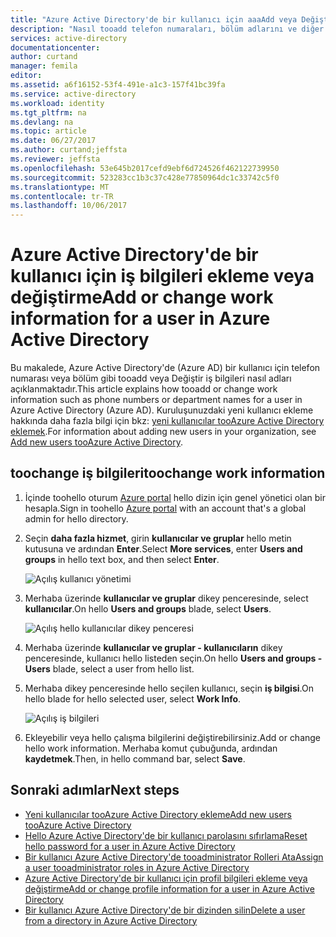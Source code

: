 ```yaml
---
title: "Azure Active Directory'de bir kullanıcı için aaaAdd veya Değiştir iş bilgilerini | Microsoft Docs"
description: "Nasıl tooadd telefon numaraları, bölüm adlarını ve diğer Azure Active Directory'de bir kullanıcı için bilgileri çalıştığı açıklanmıştır"
services: active-directory
documentationcenter: 
author: curtand
manager: femila
editor: 
ms.assetid: a6f16152-53f4-491e-a1c3-157f41bc39fa
ms.service: active-directory
ms.workload: identity
ms.tgt_pltfrm: na
ms.devlang: na
ms.topic: article
ms.date: 06/27/2017
ms.author: curtand;jeffsta
ms.reviewer: jeffsta
ms.openlocfilehash: 53e645b2017cefd9ebf6d724526f462122739950
ms.sourcegitcommit: 523283cc1b3c37c428e77850964dc1c33742c5f0
ms.translationtype: MT
ms.contentlocale: tr-TR
ms.lasthandoff: 10/06/2017
---
```

# <a name="add-or-change-work-information-for-a-user-in-azure-active-directory"></a><span data-ttu-id="cbede-103">Azure Active Directory'de bir kullanıcı için iş bilgileri ekleme veya değiştirme</span><span class="sxs-lookup"><span data-stu-id="cbede-103">Add or change work information for a user in Azure Active Directory</span></span>
<span data-ttu-id="cbede-104">Bu makalede, Azure Active Directory'de (Azure AD) bir kullanıcı için telefon numarası veya bölüm gibi tooadd veya Değiştir iş bilgileri nasıl adları açıklanmaktadır.</span><span class="sxs-lookup"><span data-stu-id="cbede-104">This article explains how tooadd or change work information such as phone numbers or department names for a user in Azure Active Directory (Azure AD).</span></span> <span data-ttu-id="cbede-105">Kuruluşunuzdaki yeni kullanıcı ekleme hakkında daha fazla bilgi için bkz: [yeni kullanıcılar tooAzure Active Directory eklemek](active-directory-users-create-external-azure-portal.md).</span><span class="sxs-lookup"><span data-stu-id="cbede-105">For information about adding new users in your organization, see [Add new users tooAzure Active Directory](active-directory-users-create-external-azure-portal.md).</span></span>

## <a name="toochange-work-information"></a><span data-ttu-id="cbede-106">toochange iş bilgileri</span><span class="sxs-lookup"><span data-stu-id="cbede-106">toochange work information</span></span>
1. <span data-ttu-id="cbede-107">İçinde toohello oturum [Azure portal](https://portal.azure.com) hello dizin için genel yönetici olan bir hesapla.</span><span class="sxs-lookup"><span data-stu-id="cbede-107">Sign in toohello [Azure portal](https://portal.azure.com) with an account that's a global admin for hello directory.</span></span>
2. <span data-ttu-id="cbede-108">Seçin **daha fazla hizmet**, girin **kullanıcılar ve gruplar** hello metin kutusuna ve ardından **Enter**.</span><span class="sxs-lookup"><span data-stu-id="cbede-108">Select **More services**, enter **Users and groups** in hello text box, and then select **Enter**.</span></span>

   ![Açılış kullanıcı yönetimi](./media/active-directory-users-work-info-azure-portal/create-users-user-management.png)
3. <span data-ttu-id="cbede-110">Merhaba üzerinde **kullanıcılar ve gruplar** dikey penceresinde, select **kullanıcılar**.</span><span class="sxs-lookup"><span data-stu-id="cbede-110">On hello **Users and groups** blade, select **Users**.</span></span>

   ![Açılış hello kullanıcılar dikey penceresi](./media/active-directory-users-work-info-azure-portal/create-users-open-users-blade.png)
4. <span data-ttu-id="cbede-112">Merhaba üzerinde **kullanıcılar ve gruplar - kullanıcıların** dikey penceresinde, kullanıcı hello listeden seçin.</span><span class="sxs-lookup"><span data-stu-id="cbede-112">On hello **Users and groups - Users** blade, select a user from hello list.</span></span>
5. <span data-ttu-id="cbede-113">Merhaba dikey penceresinde hello seçilen kullanıcı, seçin **iş bilgisi**.</span><span class="sxs-lookup"><span data-stu-id="cbede-113">On hello blade for hello selected user, select **Work Info**.</span></span>

    ![Açılış iş bilgileri](./media/active-directory-users-work-info-azure-portal/active-directory-create-users-work-info.png)
6. <span data-ttu-id="cbede-115">Ekleyebilir veya hello çalışma bilgilerini değiştirebilirsiniz.</span><span class="sxs-lookup"><span data-stu-id="cbede-115">Add or change hello work information.</span></span> <span data-ttu-id="cbede-116">Merhaba komut çubuğunda, ardından **kaydetmek**.</span><span class="sxs-lookup"><span data-stu-id="cbede-116">Then, in hello command bar, select **Save**.</span></span>

## <a name="next-steps"></a><span data-ttu-id="cbede-117">Sonraki adımlar</span><span class="sxs-lookup"><span data-stu-id="cbede-117">Next steps</span></span>
* [<span data-ttu-id="cbede-118">Yeni kullanıcılar tooAzure Active Directory ekleme</span><span class="sxs-lookup"><span data-stu-id="cbede-118">Add new users tooAzure Active Directory</span></span>](active-directory-users-create-azure-portal.md)
* [<span data-ttu-id="cbede-119">Hello Azure Active Directory'de bir kullanıcı parolasını sıfırlama</span><span class="sxs-lookup"><span data-stu-id="cbede-119">Reset hello password for a user in Azure Active Directory</span></span>](active-directory-users-reset-password-azure-portal.md)
* [<span data-ttu-id="cbede-120">Bir kullanıcı Azure Active Directory'de tooadministrator Rolleri Ata</span><span class="sxs-lookup"><span data-stu-id="cbede-120">Assign a user tooadministrator roles in Azure Active Directory</span></span>](active-directory-users-assign-role-azure-portal.md)
* [<span data-ttu-id="cbede-121">Azure Active Directory'de bir kullanıcı için profil bilgileri ekleme veya değiştirme</span><span class="sxs-lookup"><span data-stu-id="cbede-121">Add or change profile information for a user in Azure Active Directory</span></span>](active-directory-users-profile-azure-portal.md)
* [<span data-ttu-id="cbede-122">Bir kullanıcı Azure Active Directory'de bir dizinden silin</span><span class="sxs-lookup"><span data-stu-id="cbede-122">Delete a user from a directory in Azure Active Directory</span></span>](active-directory-users-delete-user-azure-portal.md)
